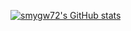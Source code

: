 [![smygw72's GitHub stats](https://github-readme-stats.vercel.app/api?username=anuraghazra)](https://github.com/anuraghazra/github-readme-stats)
